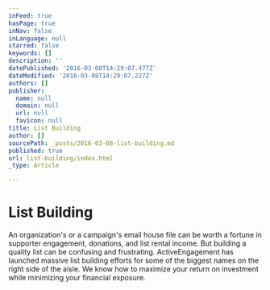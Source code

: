 ```yaml
---
inFeed: true
hasPage: true
inNav: false
inLanguage: null
starred: false
keywords: []
description: ''
datePublished: '2016-03-08T14:29:07.477Z'
dateModified: '2016-03-08T14:29:07.227Z'
authors: []
publisher:
  name: null
  domain: null
  url: null
  favicon: null
title: List Building
author: []
sourcePath: _posts/2016-03-08-list-building.md
published: true
url: list-building/index.html
_type: Article

---
```

# List Building

An organization's or a campaign's email house file can be worth a fortune in supporter engagement, donations, and list rental income. But building a quality list can be confusing and frustrating. ActiveEngagement has launched massive list building efforts for some of the biggest names on the right side of the aisle. We know how to maximize your return on investment while minimizing your financial exposure.